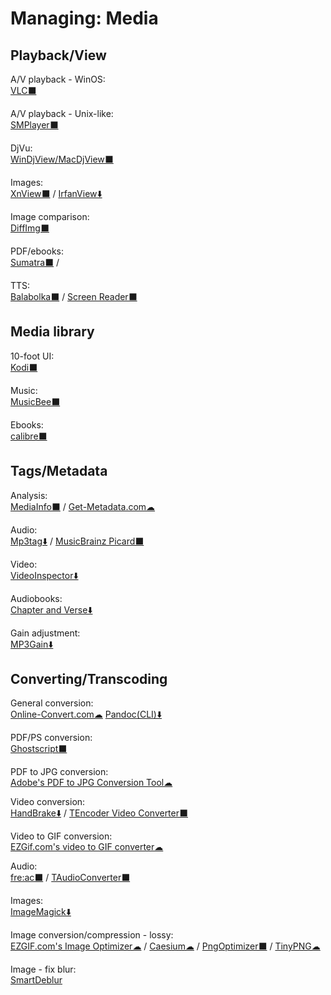 # Managing: Media

## Playback/View

A/V playback - WinOS:  
	[VLC⬛](https://www.videolan.org/vlc/)

A/V playback - Unix-like:  
	[SMPlayer⬛](https://www.smplayer.info/)

DjVu:  
	[WinDjView/MacDjView⬛](https://windjview.sourceforge.io/)
  
Images:  
	[XnView⬛](https://www.xnview.com/) /
	[IrfanView⬇️](https://www.irfanview.com/)

Image comparison:  
	[DiffImg⬛](https://www.softpedia.com/get/Multimedia/Graphic/Graphic-Viewers/DiffImg.shtml)

PDF/ebooks:  
	[Sumatra⬛](https://www.sumatrapdfreader.org/free-pdf-reader.html) / 
  
TTS:  
	[Balabolka⬛](http://cross-plus-a.com/balabolka.htm) / 
	[Screen Reader⬛](http://jacquelin.potier.free.fr/screenreader/)

## Media library

10-foot UI:  
	[Kodi⬛](https://kodi.tv/)

Music:  
	[MusicBee⬛](https://getmusicbee.com/)

Ebooks:  
	[calibre⬛](https://calibre-ebook.com/)

## Tags/Metadata

Analysis:  
	[MediaInfo⬛](https://mediaarea.net/en/MediaInfo) / 
	[Get-Metadata.com☁](https://www.get-metadata.com/)

Audio:  
	[Mp3tag⬇️](https://www.mp3tag.de/en/) / 
	[MusicBrainz Picard⬛](https://picard.musicbrainz.org/)

Video:  
	[VideoInspector⬇️](https://kcsoftwares.com/?vtb)

Audiobooks:  
	[Chapter and Verse⬇️](http://lodensoftware.com/chapter-and-verse/)

Gain adjustment:  
	[MP3Gain⬇️](http://mp3gain.sourceforge.net/)

## Converting/Transcoding

General conversion:  
	[Online-Convert.com☁](https://www.online-convert.com/)
	[Pandoc(CLI)⬇️](https://pandoc.org/)

PDF/PS conversion:  
	[Ghostscript⬛](https://www.ghostscript.com/)

PDF to JPG conversion:  
	[Adobe's PDF to JPG Conversion Tool☁](https://www.adobe.com/acrobat/online/pdf-to-jpg.html)

Video conversion:  
	[HandBrake⬇️](https://handbrake.fr/) / 
	[TEncoder Video Converter⬛](https://www.fosshub.com/TAudioConverter.html)

Video to GIF conversion:  
	[EZGif.com's video to GIF converter☁](https://ezgif.com/video-to-gif)

Audio:  
	[fre:ac⬛](https://www.freac.org/) / 
	[TAudioConverter⬛](https://www.fosshub.com/TAudioConverter.html)

Images:  
	[ImageMagick⬇️](https://imagemagick.org/index.php)

Image conversion/compression - lossy:  
	[EZGIF.com's Image Optimizer☁](https://ezgif.com/optimize) / 
	[Caesium☁](https://saerasoft.com/caesium/) / 
	[PngOptimizer⬛](https://psydk.org/pngoptimizer) / 
	[TinyPNG☁](https://tinypng.com/)

Image - fix blur:  
	[SmartDeblur](http://smartdeblur.net/)

